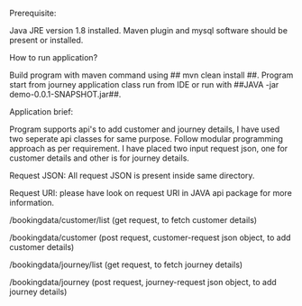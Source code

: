 Prerequisite:

Java JRE version 1.8 installed.
Maven plugin and mysql software should be present or installed.

How to run application?

Build program with maven command using ## mvn clean install ##.
Program start from journey application class run from IDE or run with ##JAVA -jar demo-0.0.1-SNAPSHOT.jar##.

Application brief:

Program supports api's to add customer and journey details, I have used two seperate api classes for same purpose.
Follow modular programming approach as per requirement.
I have placed two input request json, one for customer details and other is for journey details. 


Request JSON:
All request JSON is present inside same directory.

Request URI:
please have look on request URI in JAVA api package for more information.

/bookingdata/customer/list (get request, to fetch customer details)

/bookingdata/customer (post request, customer-request json object, to add customer details)

/bookingdata/journey/list (get request, to fetch journey details)

/bookingdata/journey (post request, journey-request json object, to add journey details)
